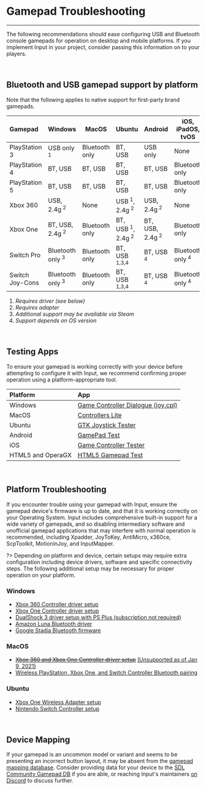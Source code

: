 # Gamepad Troubleshooting

---

The following recommendations should ease configuring USB and Bluetooth console gamepads for operation on desktop and mobile platforms. If you implement Input in your project, consider passing this information on to your players.

&nbsp;

## Bluetooth and USB gamepad support by platform

Note that the following applies to native support for first-party brand gamepads. 

|Gamepad         |Windows                    |MacOS         |Ubuntu                                 |Android                   |iOS, iPadOS, tvOS          |HTML5, OperaGX        |
|:---------------|---------------------------|--------------|---------------------------------------|--------------------------|---------------------------|----------------------|
|PlayStation 3   |USB only<sup> 1</sup>      |Bluetooth only|BT, USB                                |USB only                  |None                       |BT, USB<sup> 4</sup>  |
|PlayStation 4   |BT, USB                    |BT, USB       |BT, USB                                |BT, USB                   |Bluetooth only             |BT, USB<sup> 4</sup>  |
|PlayStation 5   |BT, USB                    |BT, USB       |BT, USB                                |BT, USB                   |Bluetooth only             |BT, USB<sup> 4</sup>  |
|Xbox 360        |USB, 2.4g<sup> 2</sup>     |None          |USB<sup> 1</sup>, 2.4g<sup> 2</sup>    |USB, 2.4g<sup> 2</sup>    |None                       |USB, 2.4g<sup> 2</sup>|
|Xbox One        |BT, USB, 2.4g<sup> 2</sup> |Bluetooth only|BT, USB<sup> 1</sup>, 2.4g<sup> 2</sup>|BT, USB, 2.4g<sup> 2</sup>|Bluetooth only             |BT, USB<sup> 4</sup>, 2.4g<sup> 2</sup>|
|Switch Pro      |Bluetooth only<sup> 3</sup>|Bluetooth only|BT, USB<sup> 1,3,4</sup>               |BT, USB<sup> 4</sup>      |Bluetooth only<sup> 4</sup>|BT, USB<sup> 4</sup> |
|Switch Joy-Cons |Bluetooth only<sup> 3</sup>|Bluetooth only|BT, USB<sup> 1,3,4</sup>               |BT, USB<sup> 4</sup>      |Bluetooth only<sup> 4</sup>|BT, USB<sup> 4</sup> |

1. _Requires driver _(see below)__
2. _Requires adapter_
3. _Additional support may be available via Steam_
4. _Support depends on OS version_

&nbsp;

## Testing Apps

To ensure your gamepad is working correctly with your device before attempting to configure it with Input, we recommend confirming proper operation using a platform-appropriate tool.

| Platform           | App  |
|:-------------------|:-----|
| Windows            | [Game Controller Dialogue (joy.cpl)](https://support.microsoft.com/en-ca/help/831361/how-to-troubleshoot-game-controllers-in-microsoft-games#section-2)|
| MacOS              | [Controllers Lite](https://itunes.apple.com/us/app/controllers-lite/id673660806)|
| Ubuntu             | [GTK Joystick Tester](https://installati.one/install-jstest-gtk-ubuntu-20-04/)|
| Android            | [GamePad Test](https://play.google.com/store/apps/details?id=com.zhangyangjing.gamepadtest)|
| iOS                | [Game Controller Tester](https://itunes.apple.com/us/app/game-controller-tester/id859236726)|
| HTML5 and OperaGX  | [HTML5 Gamepad Test](https://greggman.github.io/html5-gamepad-test/)|

&nbsp;

## Platform Troubleshooting

If you encounter trouble using your gamepad with Input, ensure the gamepad device's firmware is up to date, and that it is working correctly on your Operating System. Input includes comprehensive built-in support for a wide variety of gamepads, and so disabling intermediary software and unofficial gamepad applications that may interfere with normal operation is recommended, including Xpadder, JoyToKey, AntiMicro, x360ce, ScpToolkit, MotioninJoy, and InputMapper. 

?> Depending on platform and device, certain setups may require extra configuration including device drivers, software and specific connectivity steps. The following additional setup may be necessary for proper operation on your platform.

### Windows
- [Xbox 360 Controller driver setup](https://support.xbox.com/help/xbox-360/xbox-on-windows/accessories/xbox-controller-for-windows-setup)
- [Xbox One Controller driver setup](https://support.xbox.com/help/hardware-network/controller/connect-xbox-wireless-controller-to-pc)
- [DualShock 3 driver setup with PS Plus (subscription not required)](https://www.playstation.com/en-ca/support/subscriptions/ps-plus-pc/)
- [Amazon Luna Bluetooth driver](https://www.amazon.com/gp/help/customer/display.html?nodeId=GZCT4CTFHXLHEB9T)
- [Google Stadia Bluetooth firmware](https://stadia.google.com/controller/)

### MacOS
- ~~[Xbox 360 and Xbox One Controller driver setup](https://github.com/360Controller/360Controller/releases)~~ [(Unsupported as of Jan 9, 2021)](https://github.com/360Controller/360Controller/issues/1139)
- [Wireless PlayStation, Xbox One, and Switch Controller Bluetooth pairing](https://support.apple.com/en-us/HT210414#mac)

### Ubuntu
- [Xbox One Wireless Adapter setup](https://medusalix.github.io/xow/)
- [Nintendo Switch Controller setup](https://github.com/nicman23/dkms-hid-nintendo)

&nbsp;

## Device Mapping

If your gamepad is an uncommon model or variant and seems to be presenting an incorrect button layout, it may be absent from the [gamepad mapping database](Controller-Mapping). Consider providing data for your device to the [SDL Community Gamepad DB](https://github.com/gabomdq/SDL_GameControllerDB) if you are able, or reaching Input's maintainers [on Discord](https://discord.gg/8krYCqr) to discuss further.
